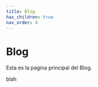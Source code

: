 ```yaml
---
title: Blog
has_children: true
nav_order: 4
---
```


# Blog

Esta es la pagina principal del Blog. 


blah
